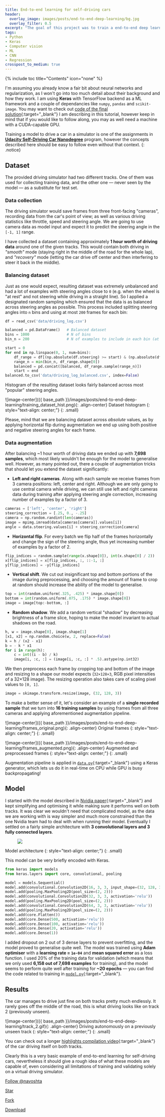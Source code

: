 ```yaml
---
title: End-to-end learning for self-driving cars
header:
  overlay_image: images/posts/end-to-end-deep-learning/bg.jpg
  overlay_filter: 0.5
excerpt: "The goal of this project was to train a end-to-end deep learning model that would let a car drive itself around the track in a driving simulator. The approach I took was based on a paper by Nvidia research team with a significantly simplified architecture that was optimised for this specific project."
tags:
- Python
- Keras
- Computer vision
- ML
- CNN
- Regression
crosspost_to_medium: true
---
```

{% include toc title="Contents" icon="none" %}

I'm assuming you already know a fair bit about neural networks and regularization, as I won't go into too much detail about their background and how they work. I am using **Keras** with TensorFlow backend as a ML framework and a couple of dependancies like `numpy`, `pandas` and `scikit-image`. You may want to check out [code of the final solution](https://github.com/alexstaravoitau/behavioral-cloning){:target="_blank"} I am describing in this tutorial, however keep in mind that if you would like to follow along, you may as well need a machine with a CUDA-capable GPU.

Training a model to drive a car in a simulator is one of the assignments in [**Udacity Self-Driving Car Nanodegree**](http://udacity.com/drive) program, however the concepts described here should be easy to follow even without that context. 
{: .notice}

## Dataset

The provided driving simulator had two different tracks. One of them was used for collecting training data, and the other one — never seen by the model — as a substitute for test set.

### Data collection

The driving simulator would save frames from three front-facing "cameras", recording data from the car's point of view; as well as various driving statistics like throttle, speed and steering angle. We are going to use camera data as model input and expect it to predict the steering angle in the `[-1, 1]` range.

I have collected a dataset containing approximately **1 hour worth of driving data** around one of the given tracks. This would contain both driving in _"smooth"_ mode (staying right in the middle of the road for the whole lap), and _"recovery"_ mode (letting the car drive off center and then interfering to steer it back in the middle). 

### Balancing dataset

Just as one would expect, resulting dataset was extremely unbalanced and had a lot of examples with steering angles close to `0` (e.g. when the wheel is "at rest" and not steering while driving in a straight line). So I applied a designated random sampling which ensured that the data is as balanced across steering angles as possible. This process included splitting steering angles into `n` bins and using at most `200` frames for each bin:

```python
df = read_csv('data/driving_log.csv')

balanced = pd.DataFrame()   # Balanced dataset
bins = 1000                 # N of bins
bin_n = 200                 # N of examples to include in each bin (at most)

start = 0
for end in np.linspace(0, 1, num=bins):  
    df_range = df[(np.absolute(df.steering) >= start) & (np.absolute(df.steering) < end)]
    range_n = min(bin_n, df_range.shape[0])
    balanced = pd.concat([balanced, df_range.sample(range_n)])
    start = end
balanced.to_csv('data/driving_log_balanced.csv', index=False)
```

Histogram of the resulting dataset looks fairly balanced across most "popular" steering angles.

![image-center]({{ base_path }}/images/posts/end-to-end-deep-learning/training_dataset_hist.png){: .align-center}
Dataset histogram
{: style="text-align: center;"}
{: .small}

Please, mind that we are balancing dataset across _absolute_ values, as by applying horizontal flip during augmentation we end up using both positive and negative steering angles for each frame.

### Data augmentation

After balancing ~1 hour worth of driving data we ended up with **7,698 samples**, which most likely wouldn't be enough for the model to generalise well. However, as many pointed out, there a couple of augmentation tricks that should let you extend the dataset significantly:

- **Left and right cameras**. Along with each sample we receive frames from 3 camera positions: left, center and right. Although we are only going to use central camera while driving, we can still use left and right cameras data during training after applying steering angle correction, increasing number of examples by a factor of 3.

```python
cameras = ['left', 'center', 'right']
steering_correction = [.25, 0., -.25]
camera = np.random.randint(len(cameras))
image = mpimg.imread(data[cameras[camera]].values[i])
angle = data.steering.values[i] + steering_correction[camera]
```

- **Horizontal flip**. For every batch we flip half of the frames horizontally and change the sign of the steering angle, thus yet increasing number of examples by a factor of 2.

```python
flip_indices = random.sample(range(x.shape[0]), int(x.shape[0] / 2))
x[flip_indices] = x[flip_indices, :, ::-1, :]
y[flip_indices] = -y[flip_indices]
```

- **Vertical shift**. We cut out insignificant top and bottom portions of the image during preprocessing, and choosing the amount of frame to crop at random should increase the ability of the model to generalise.

```python
top = int(random.uniform(.325, .425) * image.shape[0])
bottom = int(random.uniform(.075, .175) * image.shape[0])
image = image[top:-bottom, :]
```

- **Random shadow**. We add a random vertical "shadow" by decreasing brightness of a frame slice, hoping to make the model invariant to actual shadows on the road.

```python
h, w = image.shape[0], image.shape[1]
[x1, x2] = np.random.choice(w, 2, replace=False)
k = h / (x2 - x1)
b = - k * x1
for i in range(h):
    c = int((i - b) / k)
    image[i, :c, :] = (image[i, :c, :] * .5).astype(np.int32)
```

We then preprocess each frame by cropping top and bottom of the image and resizing to a shape our model expects (`32×128×3`, RGB pixel intensities of a 32×128 image). The resizing operation also takes care of scaling pixel values to `[0, 1]`.

```python
image = skimage.transform.resize(image, (32, 128, 3))
```

To make a better sense of it, let's consider an example of a **single recorded sample** that we turn into **16 training samples** by using frames from all three cameras and applying aforementioned augmentation pipeline.

![image-center]({{ base_path }}/images/posts/end-to-end-deep-learning/frames_original.png){: .align-center}
Original frames
{: style="text-align: center;"}
{: .small}

![image-center]({{ base_path }}/images/posts/end-to-end-deep-learning/frames_augmented.png){: .align-center}
Augmented and preprocessed frames
{: style="text-align: center;"}
{: .small}

Augmentation pipeline is applied in [`data.py`](https://github.com/alexstaravoitau/behavioral-cloning/blob/master/data.py){:target="_blank"} using a Keras generator, which lets us do it in real-time on CPU while GPU is busy backpropagating!

## Model 

I started with the model described in [Nvidia paper](https://arxiv.org/abs/1604.07316){:target="_blank"} and kept simplifying and optimising it while making sure it performs well on both tracks. It was clear we wouldn't need that complicated model, as the data we are working with is way simpler and much more constrained than the one Nvidia team had to deal with when running their model. Eventually I settled on a fairly simple architecture with **3 convolutional layers and 3 fully connected layers**.

<figure>
    <a href="{{ base_path }}/images/posts/end-to-end-deep-learning/model.png"><img src="{{ base_path }}/images/posts/end-to-end-deep-learning/model.png"></a>
</figure>
Model architecture
{: style="text-align: center;"}
{: .small}

This model can be very briefly encoded with Keras.

```python
from keras import models
from keras.layers import core, convolutional, pooling

model = models.Sequential()
model.add(convolutional.Convolution2D(16, 3, 3, input_shape=(32, 128, 3), activation='relu'))
model.add(pooling.MaxPooling2D(pool_size=(2, 2)))
model.add(convolutional.Convolution2D(32, 3, 3, activation='relu'))
model.add(pooling.MaxPooling2D(pool_size=(2, 2)))
model.add(convolutional.Convolution2D(64, 3, 3, activation='relu'))
model.add(pooling.MaxPooling2D(pool_size=(2, 2)))
model.add(core.Flatten())
model.add(core.Dense(500, activation='relu'))
model.add(core.Dense(100, activation='relu'))
model.add(core.Dense(20, activation='relu'))
model.add(core.Dense(1))
``` 

I added dropout on 2 out of 3 dense layers to prevent overfitting, and the model proved to generalise quite well. The model was trained using **Adam optimiser** with a **learning rate = `1e-04`** and **mean squared error** as a loss function. I used 20% of the training data for validation (which means that we only used **6,158 out of 7,698 examples** for training), and the model seems to perform quite well after training for **~20 epochs** — you can find the code related to training in [`model.py`](https://github.com/alexstaravoitau/behavioral-cloning/blob/master/model.py){:target="_blank"}.

## Results

The car manages to drive just fine on both tracks pretty much endlessly. It rarely goes off the middle of the road, this is what driving looks like on track 2 (previously unseen).

![image-center]({{ base_path }}/images/posts/end-to-end-deep-learning/track_2.gif){: .align-center}
Driving autonomously on a previously unseen track
{: style="text-align: center;"}
{: .small}

You can check out a longer [highlights compilation video](https://www.youtube.com/watch?v=J72Q9A0GeEo){:target="_blank"} of the car driving itself on both tracks.

Clearly this is a very basic example of end-to-end learning for self-driving cars, nevertheless it should give a rough idea of what these models are capable of, even considering all limitations of training and validating solely on a virtual driving simulator.

<!-- Place this tag where you want the button to render. -->
<a class="github-button" href="https://github.com/alexstaravoitau" data-style="mega" data-count-href="/navoshta/followers" data-count-api="/users/navoshta#followers" data-count-aria-label="# followers on GitHub" aria-label="Follow @navoshta on GitHub">Follow @navoshta</a>
<!-- Place this tag where you want the button to render. -->
<a class="github-button" href="https://github.com/alexstaravoitau/behavioral-cloning" data-icon="octicon-star" data-style="mega" data-count-href="/navoshta/behavioral-cloning/stargazers" data-count-api="/repos/navoshta/behavioral-cloning#stargazers_count" data-count-aria-label="# stargazers on GitHub" aria-label="Star navoshta/behavioral-cloning on GitHub">Star</a>
<!-- Place this tag where you want the button to render. -->
<a class="github-button" href="https://github.com/alexstaravoitau/behavioral-cloning/fork" data-icon="octicon-repo-forked" data-style="mega" data-count-href="/navoshta/behavioral-cloning/network" data-count-api="/repos/navoshta/behavioral-cloning#forks_count" data-count-aria-label="# forks on GitHub" aria-label="Fork navoshta/behavioral-cloning on GitHub">Fork</a>
<!-- Place this tag where you want the button to render. -->
<a class="github-button" href="https://github.com/alexstaravoitau/behavioral-cloning/archive/master.zip" data-icon="octicon-cloud-download" data-style="mega" aria-label="Download navoshta/behavioral-cloning on GitHub">Download</a>

<!-- Place this tag in your head or just before your close body tag. -->
<script async defer src="https://buttons.github.io/buttons.js"></script>





